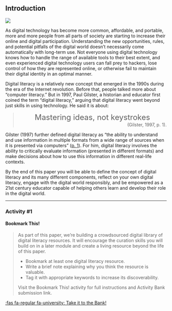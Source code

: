 ## Introduction

![](images/kaitlyn-baker-vZJdYl5JVXY-unsplash-copy-1024x683.jpg)

As digital technology has become more common, affordable, and portable, more and more people from all parts of society are starting to increase their online and digital participation. Understanding the new opportunities, rules, and potential pitfalls of the digital world doesn’t necessarily come automatically with long-term use. Not everyone using digital technology knows how to handle the range of available tools to their best extent, and even experienced digital technology users can fall prey to hackers, lose control of how they are represented online, or otherwise fail to maintain their digital identity in an optimal manner.

Digital literacy is a relatively new concept that emerged in the 1990s during the era of the Internet revolution. Before that, people talked more about “computer literacy.” But in 1997, Paul Gilster, a historian and educator first coined the term “digital literacy,” arguing that digital literacy went beyond just skills in using technology. He said it is about:

> <div style="text-align: center; font-size: 18pt">Mastering ideas, not keystrokes</div>
> <div style="text-align: right">(Gilster, 1997, p. 1).</div>

Gilster (1997) further defined digital literacy as “the ability to understand and use information in multiple formats from a wide range of sources when it is presented via computers” ([p. 1](https://archive.org/details/digitalliteracy0000gils/page/n13/mode/2up)). For him, digital literacy involves the ability to critically evaluate information (presented in different formats) and make decisions about how to use this information in different real-life contexts.

By the end of this paper you will be able to define the concept of digital literacy and its many different components, reflect on your own digital literacy, engage with the digital world responsibly, and be empowered as a 21st century educator capable of helping others learn and develop their role in the digital world.

* * *

### Activity #1
#### Bookmark This!

> As part of this paper, we’re building a crowdsourced digital library of digital literacy resources. It will encourage the curation skills you will build on in a later module and create a living resource beyond the life of this paper.
> 
> - Bookmark at least one digital literacy resource.
> - Write a brief note explaining why you think the resource is valuable.
> - Tag it with appropriate keywords to increase its discoverability.
>
> Visit the Bookmark This! activity for full instructions and Activity Bank submission link.

[:fas fa-regular fa-university: Take it to the Bank!](https://elearn.waikato.ac.nz/ " :class=button")

